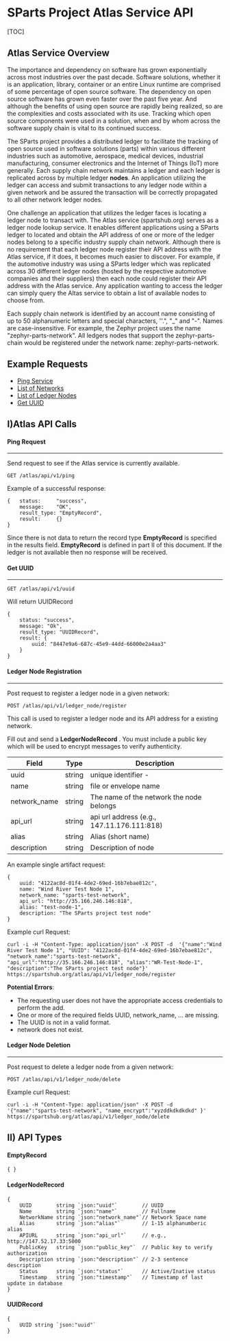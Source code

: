 # SParts Project Atlas Service API

[TOC]

## Atlas Service Overview

The importance and dependency on software has grown exponentially across most industries over the past decade. Software solutions, whether it is an application, library, container or an entire Linux runtime are comprised of some percentage of open source software. The dependency on open source software has grown even faster over the past five year. And although the benefits of using open source are rapidly being realized, so are the complexities and costs associated with its use. Tracking which open source components were used in a solution, when and by whom across the software supply chain is vital to its continued success. 

The SParts project provides a distributed ledger to facilitate the tracking of open source used in software solutions (parts) within various different industries such as automotive, aerospace, medical devices, industrial manufacturing, consumer electronics and the Internet of Things (IoT) more generally.  Each supply chain network maintains a ledger and each ledger is replicated across by multiple ledger **nodes**. An application utilizing  the ledger can access and submit transactions to any ledger node within a given network and be assured the transaction will be correctly propagated to all other network ledger nodes. 

One challenge an application  that utilizes the ledger faces is locating a ledger node to transact with. The Atlas service (spartshub.org) serves as a ledger node lookup service. It enables different applications using a SParts ledger to located and obtain the API address of one or more of the ledger nodes belong to a specific industry supply chain network. Although there is no requirement  that each ledger node register their API address with the Atlas service, if it does, it becomes much easier to discover. For example, if the automotive industry was using a SParts ledger which was replicated across 30 different ledger nodes (hosted by the respective  automotive companies and their suppliers) then each node could register their API address with the Atlas service. Any application wanting to access the ledger can simply query the Altas service to obtain a list of available nodes to choose from.

Each supply chain network is identified by an account name consisting of up to 50 alphanumeric letters and special characters, ''.", "_" and "-". Names are case-insensitive. For example, the Zephyr project uses the name "zephyr-parts-network". All ledgers nodes that support the zephyr-parts-chain would be registered under the network name: zephyr-parts-network.

## Example Requests

- [Ping Service](https://spartshub.org/atlas/api/v1/ping) 
- [List of Networks](https://spartshub.org/atlas/api/v1/network_space)
- [List of Ledger Nodes ](https://spartshub.org/atlas/api/v1/network_node_list/zephyr-parts-network)
- [Get UUID](https://spartshub.org/atlas/api/v1/uuid)



## I)Atlas API Calls

#### Ping Request

------

Send request to see if the Atlas service is currently available.  

```
GET /atlas/api/v1/ping
```

Example of a successful response:

```
{	status: 	"success",
	message: 	"OK",
	result_type: "EmptyRecord",
	result: 	{}
}
```

Since there is not data to return the record type **EmptyRecord** is specified in the results field.  **EmptyRecord** is defined in part II of this document. If the ledger is not available then no response will be received.

#### Get UUID

------

```
GET /atlas/api/v1/uuid
```

Will return UUIDRecord

```
{
	status: "success",
	message: "Ok",
	result_type: "UUIDRecord",
	result: {
		uuid: "8447e9a6-687c-45e9-44dd-66000e2a4aa3"
	}
}
```

#### Ledger Node Registration

------

Post request to register a ledger node in a given network:

```
POST /atlas/api/v1/ledger_node/register
```

 

This call is used to register a ledger node and its API address for a existing network.

Fill out and send a **LedgerNodeRecord** . You must include a public key which will be used to encrypt messages to verify authenticity.

| Field        | Type   | Description                                |
| ------------ | ------ | ------------------------------------------ |
| uuid         | string | unique identifier -                        |
| name         | string | file or envelope name                      |
| network_name | string | The name of the network the node belongs   |
| api_url      | string | api url address (e.g., 147.11.176.111:818) |
| alias        | string | Alias (short name)                         |
| description  | string | Description of node                        |

An example single artifact request:

```
{
	uuid: "4122ac8d-01f4-4de2-69ed-16b7ebae812c",
	name: "Wind River Test Node 1",
	network_name: "sparts-test-network",
	api_url: "http://35.166.246.146:818",
	alias: "test-node-1",
	description: "The SParts project test node"
}
```

Example curl Request:

```
curl -i -H "Content-Type: application/json" -X POST -d  '{"name":"Wind River Test Node 1", "UUID": "4122ac8d-01f4-4de2-69ed-16b7ebae812c", "network_name":"sparts-test-network", "api_url":"http://35.166.246.146:818", "alias":"WR-Test-Node-1", "description":"The SParts project test node"}'  https://spartshub.org/atlas/api/v1/ledger_node/register
```



**Potential Errors**:

- The requesting user does not have the appropriate access credentials to perform the add.
- One or more of the required fields UUID, network_name, ... are missing.
- The UUID is not in a valid format.
- network does not exist. 



#### Ledger Node Deletion

------

Post request to delete a ledger node from a given network:

```
POST /atlas/api/v1/ledger_node/delete
```

 Example curl Request:

```
curl -i -H "Content-Type: application/json" -X POST -d '{"name":"sparts-test-network", "name_encrypt":"xyzddkdkdkdkd" }'  https://spartshub.org/atlas/api/v1/ledger_node/delete
```



## II) API Types

#### EmptyRecord

```
{ }
```

#### LedgerNodeRecord 

```
{
	UUID        string `json:"uuid"`        // UUID
	Name        string `json:"name"`        // Fullname
	NetworkName string `json:"network_name"`// Network Space name
	Alias       string `json:"alias"`       // 1-15 alphanumberic alias
	APIURL      string `json:"api_url"`     // e.g., http://147.52.17.33:5000
	PublicKey   string `json:"public_key"`  // Public key to verify authorization
	Description string `json:"description"` // 2-3 sentence description
	Status      string `json:"status"`      // Active/Inative status
	Timestamp   string `json:"timestamp"`   // Timestamp of last update in database
}
```



#### UUIDRecord

```
{
	UUID string `json:"uuid"`
}
```

